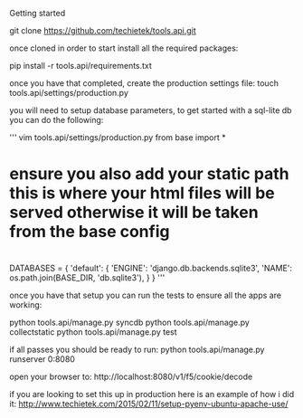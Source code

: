 Getting started

git clone https://github.com/techietek/tools.api.git 

once cloned in order to start install all the required packages:

pip install -r tools.api/requirements.txt

once you have that completed, create the production settings file:
touch tools.api/settings/production.py

you will need to setup database parameters, to get started with a sql-lite db you can do the following:

'''
vim tools.api/settings/production.py
from base import *
#
# ensure you also add your static path this is where your html files will be served otherwise it will be taken from the base config
#

DATABASES = {
    'default': {
        'ENGINE': 'django.db.backends.sqlite3',
        'NAME': os.path.join(BASE_DIR, 'db.sqlite3'),
    }
}
'''

once you have that setup you can run the tests to ensure all the apps are working:

python tools.api/manage.py syncdb
python tools.api/manage.py collectstatic
python tools.api/manage.py test

if all passes you should be ready to run:
python tools.api/manage.py runserver 0:8080

open your browser to: http://localhost:8080/v1/f5/cookie/decode

if you are looking to set this up in production here is an example of how i did it:
http://www.techietek.com/2015/02/11/setup-pyenv-ubuntu-apache-use/
